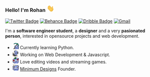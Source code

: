 ### Hello! I'm Rohan  <img src="https://raw.githubusercontent.com/Calatop/Calatop/main/img/wave.gif" width="24px"> 

 [![Twitter Badge](https://img.shields.io/badge/-Twitter-1ca0f1?style=flat-square&color=242933&logo=twitter&logoColor=white&link=https://twitter.com/calatopbtw)](https://twitter.com/calatopbtw) [![Behance Badge](https://img.shields.io/badge/-Behance-blue?style=flat-square&logo=behance&logoColor=white&color=242933&link=https://www.behance.net/calatop)](https://www.behance.net/calatop) [![Dribble Badge](https://img.shields.io/badge/-Dribbble-1ca0f1?style=flat-square&color=242933&logo=dribbble&logoColor=white&link=https://dribbble.com/calatop)](https://dribbble.com/calatop) [![Gmail](https://img.shields.io/badge/-Gmail-c14438?style=flat-square&color=242933&logo=gmail&logoColor=white)](mailto:rohan.mbox@gmail.com)


I'm a **software engineer student**, a **designer** and a very **pasionated person**, interested in opensource projects and web development. 

- <img src="https://raw.githubusercontent.com/Calatop/Calatop/main/img/wumpslearn.gif" height="20" width="20px"> Currently learning Python.
- <img src="https://raw.githubusercontent.com/Calatop/Calatop/main/img/wupswork.gif" height="20" width="20px">  Working on Web Development & Javascript.
- <img src="https://raw.githubusercontent.com/Calatop/Calatop/main/img/wupslove.gif" height="20" width="20px"> Love editing videos and streaming games.
- <img src="https://raw.githubusercontent.com/Calatop/Calatop/main/img/wupspat.gif" height="20" width="20px"> [Minimum Designs](https://www.minimumdesigns.shop/) Founder.
